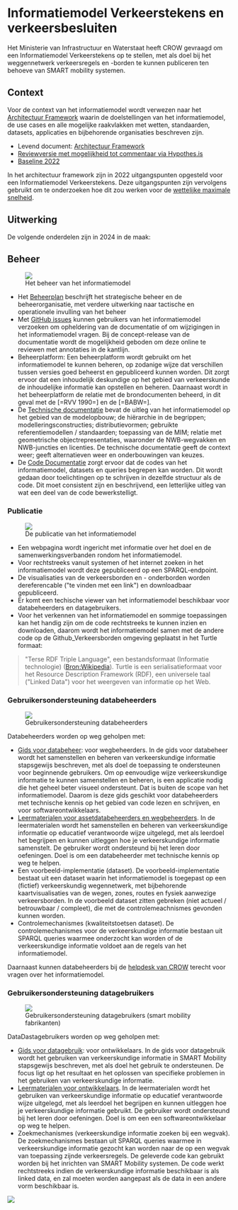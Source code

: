 # Informatiemodel Verkeerstekens en verkeersbesluiten

Het Ministerie van Infrastructuur en Waterstaat heeft CROW gevraagd om een Informatiemodel Verkeerstekens op te stellen, met als doel bij het weggennetwerk verkeersregels en -borden te kunnen publiceren ten behoeve van SMART mobility systemen.

## Context
Voor de context van het informatiemodel wordt verwezen naar het [Architectuur Framework](https://docs.crow.nl/verkeersborden/framework) waarin de doelstellingen van het informatiemodel, de use cases en alle mogelijke raakvlakken met wetten, standaarden, datasets, applicaties en bijbehorende organisaties beschreven zijn.
* Levend document: [Architectuur Framework](https://docs.crow.nl/verkeersborden/framework)
* [Reviewversie met mogelijkheid tot commentaar via Hypothes.is](https://docs.crow.nl/verkeersborden/v/IR-verkeersborden_framework-20220811.html)
* [Baseline 2022](https://docs.crow.nl/verkeersborden/v/DEF-verkeersborden_framework-20240513.html)


In het architectuur framework zijn in 2022 uitgangspunten opgesteld voor een Informatiemodel Verkeerstekens. Deze uitgangspunten zijn vervolgens gebruikt om te onderzoeken hoe dit zou werken voor de [wettelijke maximale snelheid](https://docs.crow.nl/verkeersborden/maximalesnelheid/). 


## Uitwerking

De volgende onderdelen zijn in 2024 in de maak:


## Beheer

<figure>
<img src="./beheerinformatiemodel.PNG">
<figcaption>Het beheer van het informatiemodel</caption>
</figure>

* Het [Beheerplan](https://docs.crow.nl/verkeersborden/beheerplan) beschrijft het strategische beheer en de beheerorganisatie, met verdere uitwerking naar tactische en operationele invulling van het beheer
* Met [GitHub issues](https://github.com/Stichting-CROW/verkeersborden/issues) kunnen gebruikers van het informatiemodel verzoeken om opheldering van de documentatie of om wijzigingen in het informatiemodel vragen. Bij de concept-release van de documentatie wordt de mogelijkheid geboden om deze online te reviewen met annotaties in de kantlijn.
* Beheerplatform: Een beheerplatform wordt gebruikt om het informatiemodel te kunnen beheren, op zodanige wijze dat verschillen tussen versies goed beheerst en gepubliceerd kunnen worden. Dit zorgt ervoor dat een inhoudelijk deskundige op het gebied van verkeerskunde de inhoudelijke informatie kan opstellen en beheren. Daarnaast wordt in het beheerplatform de relatie met de brondocumenten beheerd, in dit geval met de [=RVV 1990=] en de [=BABW=].
* De [Technische documentatie](https://docs.crow.nl/verkeersborden/technicaldocs) bevat de uitleg van het informatiemodel op het gebied van de modelopbouw; de hiërarchie in de begrippen; modelleringsconstructies; distributievormen; gebruikte referentiemodellen / standaarden; toepassing van de MIM; relatie met geometrische objectrepresentaties, waaronder de NWB-wegvakken en NWB-juncties en licenties. De technische documentatie geeft de context weer; geeft alternatieven weer en onderbouwingen van keuzes. 
* De [Code Documentatie](https://docs.crow.nl/verkeersborden/codedocs) zorgt ervoor dat de codes van het informatiemodel, datasets en queries begrepen kan worden. Dit wordt gedaan door toelichtingen op te schrijven in dezelfde structuur als de code. Dit moet consistent zijn en beschrijvend, een letterlijke uitleg van wat een deel van de code bewerkstelligt. 

### Publicatie
<figure>
<img src="./publicatieinformatiemodel.PNG">
<figcaption>De publicatie van het informatiemodel</caption>
</figure>

* Een webpagina wordt ingericht met informatie over het doel en de samenwerkingsverbanden rondom het informatiemodel.
* Voor rechtstreeks vanuit systemen of het internet zoeken in het informatiemodel wordt deze gepubliceerd op een SPARQL-endpoint. 
* De visualisaties van de verkeersborden en - onderborden worden dereferencable ("te vinden met een link") en downloadbaar gepubliceerd.
* Er komt een techische viewer van het informatiemodel beschikbaar voor databeheerders en datagebruikers.
* Voor het verkennen van het informatiemodel en sommige toepassingen kan het handig zijn om de code rechtstreeks te kunnen inzien en downloaden, daarom wordt het informatiemodel samen met de andere code op de Github_Verkeersborden omgeving geplaatst in het Turtle formaat:
> "Terse RDF Triple Language", een bestandsformaat (Informatie technologie) ([Bron:Wikipedia](https://nl.wikipedia.org/wiki/Turtle_(syntaxis))). Turtle is een serialisatieformaat voor het Resource Description Framework (RDF), een universele taal ("Linked Data") voor het weergeven van informatie op het Web.


### Gebruikersondersteuning databeheerders

<figure>
<img src="./gebruikersondersteuningdatabeheer.PNG">
<figcaption>Gebruikersondersteuning databeheerders</caption>
</figure>

Databeheerders worden op weg geholpen met:

* [Gids voor databeheer](https://docs.crow.nl/verkeersborden/howtodatamanagement): voor wegbeheerders. In de gids voor databeheer wordt het samenstellen en beheren van verkeerskundige informatie stapsgewijs beschreven, met als doel de toepassing te ondersteunen voor beginnende gebruikers. Om op eenvoudige wijze verkeerskundige informatie te kunnen samenstellen en beheren, is een applicatie nodig die het geheel beter visueel ondersteunt. Dat is buiten de scope van het informatiemodel. Daarom is deze gids geschikt voor databeheerders met technische kennis op het gebied van code lezen en schrijven, en voor softwareontwikkelaars.
* [Leermaterialen voor assetdatabeheerders en wegbeheerders](datamanagementguide). In de leermaterialen wordt het samenstellen en beheren van verkeerskundige informatie op educatief verantwoorde wijze uitgelegd, met als leerdoel het begrijpen en kunnen uitleggen hoe je verkeerskundige informatie samenstelt. De gebruiker wordt ondersteund bij het leren door oefeningen. Doel is om een databeheerder met technische kennis op weg te helpen.
* Een voorbeeld-implementatie (dataset). De voorbeeld-implementatie bestaat uit een dataset waarin het informatiemodel is toegepast op een (fictief) verkeerskundig wegennetwerk, met bijbehorende kaartvisualisaties van de wegen, zones, routes en fysiek aanwezige verkeersborden. In de voorbeeld dataset zitten gebreken (niet actueel / betrouwbaar / compleet), die met de controlemeachnismes gevonden kunnen worden.
* Controlemechanismes (kwaliteitstoetsen dataset). De controlemechanismes voor de verkeerskundige informatie bestaan uit SPARQL queries waarmee onderzocht kan worden of de verkeerskundige informatie voldoet aan de regels van het informatiemodel. 

Daarnaast kunnen databeheerders bij de [helpdesk van CROW](https://www.crow.nl/ondersteuning/helpdesk) terecht voor vragen over het informatiemodel. 


### Gebruikersondersteuning datagebruikers

<figure>
<img src="./gebruikersondersteuningdatagebruik.PNG">
<figcaption>Gebruikersondersteuning datagebruikers (smart mobility fabrikanten)</caption>
</figure>

DataDastagebruikers worden op weg geholpen met:

* [Gids voor datagebruik](https://docs.crow.nl/verkeersborden/howtousedata): voor ontwikkelaars. In de gids voor datagebruik wordt het gebruiken van verkeerskundige informatie in SMART Mobility stapsgewijs beschreven, met als doel het gebruik te ondersteunen. De focus ligt op het resultaat en het oplossen van specifieke problemen in het gebruiken van verkeerskundige informatie.
* [Leermaterialen voor ontwikkelaars](datauserguide). In de leermaterialen wordt het gebruiken van verkeerskundige informatie op educatief verantwoorde wijze uitgelegd, met als leerdoel het begrijpen en kunnen uitleggen hoe je verkeerskundige informatie gebruikt. De gebruiker wordt ondersteund bij het leren door oefeningen. Doel is om een een softwareontwikkelaar op weg te helpen.
* Zoekmechanismes (verkeerskundige informatie zoeken bij een wegvak). De zoekmechanismes bestaan uit SPARQL queries waarmee in verkeerskundige informatie gezocht kan worden naar de op een wegvak van toepassing zijnde verkeersregels. De geleverde code kan gebruikt worden bij het inrichten van SMART Mobility systemen. De code werkt rechtstreeks indien de verkeerskundige informatie beschikbaar is als linked data, en zal moeten worden aangepast als de data in een andere vorm beschikbaar is.


<!-- Image Map Generated by http://www.image-map.net/ -->
<img src="https://github.com/Stichting-CROW/verkeersborden/blob/main/imagemapdocumentatie.png" usemap="#image-map">

<map name="image-map">
    <area target="_blank" alt="Website" title="Website" href="www.crow.nl" coords="160,1779,1019,2035" shape="rect">
    <area target="_blank" alt="Gebruikerswens indienen" title="Gebruikerswens indienen" href="https://github.com/Stichting-CROW/verkeersborden/issues" coords="164,2090,1023,2293" shape="rect">
    <area target="_blank" alt="Beheerplan" title="Beheerplan" href="https://docs.crow.nl/verkeersborden/beheerplan" coords="164,2357,974,2589" shape="rect">
    <area target="_blank" alt="Samenwerking" title="Samenwerking" href="https://docs.crow.nl/verkeersborden/samenwerking" coords="160,2632,1019,2856" shape="rect">
    <area target="_blank" alt="LinkedData Platform" title="LinkedData Platform" href="link to Hub? To overview versions?" coords="1239,1805,2143,2008" shape="rect">
    <area target="_blank" alt="Technische documentatie" title="Technische documentatie" href="https://docs.crow.nl/verkeersborden/technicaldocs" coords="1255,2068,2122,2312" shape="rect">
    <area target="_blank" alt="Code documentatie" title="Code documentatie" href="https://docs.crow.nl/verkeersborden/codedocs" coords="1251,2342,2106,2586" shape="rect">
    <area target="_blank" alt="Relatie tot NLCS" title="Relatie tot NLCS" href="https://docs.crow.nl/verkeersborden/mappingnlcs" coords="1251,2634,2159,2874" shape="rect">
    <area target="_blank" alt="Afbeeldingen" title="Afbeeldingen" href="https://github.com/Stichting-CROW/verkeersborden/tree/main/images" coords="1247,2905,2057,3141" shape="rect">
    <area target="_blank" alt="Gids Databeheer" title="Gids Databeheer" href="https://docs.crow.nl/verkeersborden/datamanagementguide" coords="2366,1791,3274,2019" shape="rect">
    <area target="_blank" alt="Leermaterialen Databeheer" title="Leermaterialen Databeheer" href="https://docs.crow.nl/verkeersborden/howtodatamanagement" coords="2334,2082,3274,2301" shape="rect">
    <area target="_blank" alt="Voorbeeld datasets" title="Voorbeeld datasets" href="https://github.com/Stichting-CROW/verkeersborden/tree/main/exampledatasets" coords="2342,2353,3233,2585" shape="rect">
    <area target="_blank" alt="Datacontrolemechanismes" title="Datacontrolemechanismes" href="https://github.com/Stichting-CROW/verkeersborden/tree/main/datachecks" coords="2342,2650,3282,2923" shape="rect">
    <area target="_blank" alt="Viewer" title="Viewer" href="https://docs.crow.nl/verkeersborden/viewer" coords="2358,2974,3217,3145" shape="rect">
    <area target="_blank" alt="Gids Datagebruik" title="Gids Datagebruik" href="https://docs.crow.nl/verkeersborden/datauserguide" coords="3457,1805,4410,1988" shape="rect">
    <area target="_blank" alt="Leermaterialen Datagebruik" title="Leermaterialen Datagebruik" href="https://docs.crow.nl/verkeersborden/howtousedata" coords="3453,2086,4385,2281" shape="rect">
    <area target="_blank" alt="Datazoekmechanismes" title="Datazoekmechanismes" href="https://github.com/Stichting-CROW/verkeersborden/tree/main/dataquerys" coords="3457,2356,4357,2616" shape="rect">
</map>


